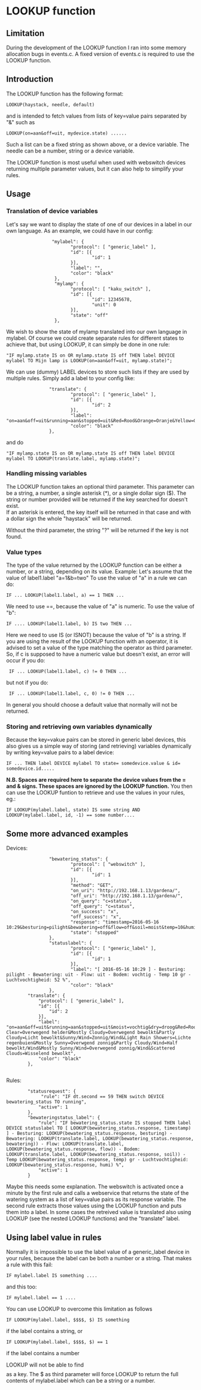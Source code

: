 # LOOKUP function

## Limitation
During the development of the LOOKUP function I ran into some memory allocation bugs in events.c. A fixed version of events.c is required to use the LOOKUP function. 

## Introduction
The LOOKUP function has the following format:
```
LOOKUP(haystack, needle, default)
```
and is intended to fetch values from lists of key=value pairs separated by "&" such as 
```
LOOKUP(on=aan&off=uit, mydevice.state) ......
```
Such a list can be a fixed string as shown above, or a device variable. The needle can be a number, string or a device variable. 

The LOOKUP function is most useful when used with webswitch devices returning multiple parameter values, but it can also help to simplify your rules.
## Usage
### Translation of device variables
Let's say we want to display the state of one of our devices in a label in our own language. As an example, we could have in our config:
```
                 "mylabel": {
                        "protocol": [ "generic_label" ],
                        "id": [{
                                "id": 1
                        }],
                        "label": "",
                        "color": "black"
                  },
                  "mylamp": {
                        "protocol": [ "kaku_switch" ],
                        "id": [{
                                "id": 12345678,
                                "unit": 0
                        }],
                        "state": "off"
                  },
```
We wish to show the state of mylamp translated into our own language in mylabel.
Of course we could create separate rules for different states to achieve that, but using LOOKUP, it can simply be done in one rule:
```
"IF mylamp.state IS on OR mylamp.state IS off THEN label DEVICE mylabel TO Mijn lamp is LOOKUP(on=aan&off=uit, mylamp.state)";
```
We can use (dummy) LABEL devices to store such lists if they are used by multiple rules. Simply  add a label to your config like:
```
                "translate": {
                        "protocol": [ "generic_label" ],
                        "id": [{
                                "id": 2
                        }],
                        "label": "on=aan&off=uit&running=aan&stopped=uit&Red=Rood&Orange=Oranje&Yellow=Geel"
                        "color": "black"
                },
```
and do
```
"IF mylamp.state IS on OR mylamp.state IS off THEN label DEVICE mylabel TO LOOKUP(translate.label, mylamp.state)";
```
### Handling missing variables
The LOOKUP function takes an optional third parameter. This parameter can be a string, a number, a single asterisk (*), or a single dollar sign ($). The string or number provided will be returned if the key searched for doesn't exist.  
If an asterisk is entered, the key itself will be returned in that case and with a dollar sign the whole "haystack" will be returned.

Without the third parameter, the string "?" will be returned if the key is not found.

### Value types
The type of the value returned by the LOOKUP function can be either a number, or a string, depending on its value.
Example:
Let's assume that the value of label1.label "a=1&b=two"
To use the value of "a" in a rule we can do:
```
IF ... LOOKUP(label1.label, a) == 1 THEN ...
```
We need to use ==, because the value of "a" is numeric.
To use the value of "b":
```
IF .... LOOKUP(label1.label, b) IS two THEN ...
```
Here we need to use IS (or ISNOT) because the value of "b" is a string.
If you are using the result of the LOOKUP function with an operator, it is advised to set a value of the type matching the operator as third parameter. 
So, if c is supposed to have a numeric value but doesn't exist, an error will occur if you do:
```
 IF ... LOOKUP(label1.label, c) != 0 THEN ...
```
but not if you do:
```
 IF ... LOOKUP(label1.label, c, 0) != 0 THEN ...
```
In general you should choose a default value that normally will not be returned.

### Storing and retrieving own variables dynamically
Because the key=vakue pairs can be stored in generic label devices, this also gives us a simple way of storing (and retrieving) variables dynamically by writing key=value pairs to a label device:
```
IF ... THEN label DEVICE mylabel TO state= somedevice.value & id= somedevice.id.....
```
**N.B. Spaces are required here to separate the device values from the = and & signs. These spaces are ignored by the LOOKUP function.**
You then can use the LOOKUP funtion to retrieve and use the values in your rules, eg.:
```
IF LOOKUP(mylabel.label, state) IS some string AND LOOKUP(mylabel.label, id, -1) == some number....
```

## Some more advanced examples

Devices:
```
                "bewatering_status": {
                        "protocol": [ "webswitch" ],
                        "id": [{
                                "id": 1
                        }],
                        "method": "GET",
                        "on_uri": "http://192.168.1.13/gardena/",
                        "off_uri": "http://192.168.1.13/gardena/",
                        "on_query": "c=status",
                        "off_query": "c=status",
                        "on_success": "x",
                        "off_success": "x",
                        "response": "timestamp=2016-05-16 10:29&besturing=pilight&bewatering=off&flow=off&soil=moist&temp=10&humi=52",
                        "state": "stopped"
                },
                "statuslabel": {
                        "protocol": [ "generic_label" ],
                        "id": [{
                                "id": 1
                        }],
                        "label": "[ 2016-05-16 10:29 ] - Besturing: pilight - Bewatering: uit - Flow: uit - Bodem: vochtig - Temp 10 gr - Luchtvochtigheid: 52 %",
                        "color": "black"
                },
		"translate": {
			"protocol": [ "generic_label" ],
			"id": [{
				"id": 2
			}],
			"label": "on=aan&off=uit&running=aan&stopped=uit&moist=vochtig&dry=droog&Red=Rood&Orange=Oranje&Yellow=Geel&None=Geen&Cloudy=Bewolkt&Sunny=Zonnig&Clear=Onbewolkt&Mostly Clear=Overwegend helder&Mostly Cloudy=Overwegend bewolkt&Partly Cloudy=Licht bewolkt&Sunny/Wind=Zonnig/Wind&Light Rain Showers=Lichte regenbuien&Mostly Sunny=Overwgend zonnig&Partly Cloudy/Wind=Half bewolkt/Wind&Mostly Sunny/Wind=Overwegend zonnig/Wind&Scattered Clouds=Wisselend bewolkt",
			"color": "black"
		},
                
  ```

Rules:
```
 		"statusrequest": {
 			 "rule": "IF dt.second == 59 THEN switch DEVICE bewatering_status TO running",
			"active": 1
		},
		"bewateringstatus_label": {
			"rule": "IF bewatering_status.state IS stopped THEN label DEVICE statuslabel TO [ LOOKUP(bewatering_status.response, timestamp) ] - Besturing: LOOKUP(bewatering_status.response, besturing) - Bewatering: LOOKUP(translate.label, LOOKUP(bewatering_status.response, bewatering)) - Flow: LOOKUP(translate.label, LOOKUP(bewatering_status.response, flow)) - Bodem: LOOKUP(translate.label, LOOKUP(bewatering_status.response, soil)) - Temp LOOKUP(bewatering_status.response, temp) gr - Luchtvochtigheid: LOOKUP(bewatering_status.response, humi) %",
			"active": 1
		}

```
Maybe this needs some explanation. 
The webswitch is activated once a minute by the first rule and calls a webservice that returns the state of the watering system as a list of key=value pairs as its response variable. The second rule extracts those values using the LOOKUP function and puts them into a label. In some cases the retreived value is translated also using LOOKUP (see the nested LOOKUP functions) and the "translate" label.

## Using label value in rules
Normally it is impossible to use the label value of a generic_label device in your rules, because the label can be both a number or a string. That makes a rule with this fail:
```
IF mylabel.label IS something ....
```
and this too:
```
IF mylabel.label == 1 ....
```

You can use LOOKUP to overcome this limitation as follows
```
IF LOOKUP(mylabel.label, $$$$, $) IS something
```
if the label contains a string, or
```
IF LOOKUP(mylabel.label, $$$$, $) == 1
```
if the label contains a number

LOOKUP will not be able to find $$$$ as a key. The $ as third parameter will force LOOKUP to return the full contents of mylabel.label which can be a string or a number.
